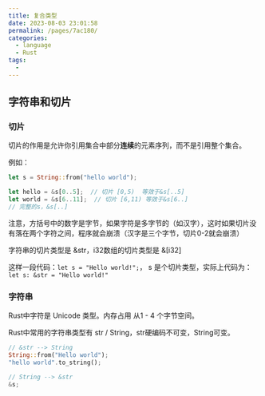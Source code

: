 ```yaml
---
title: 复合类型
date: 2023-08-03 23:01:58
permalink: /pages/7ac180/
categories:
  - language
  - Rust
tags:
  - 
---
```

## 字符串和切片

### 切片

切片的作用是允许你引用集合中部分**连续**的元素序列，而不是引用整个集合。

例如：

```rust
let s = String::from("hello world");

let hello = &s[0..5];  // 切片 [0,5)  等效于&s[..5]
let world = &s[6..11];  // 切片 [6,11) 等效于&s[6..]
// 完整的s，&s[..]
```

注意，方括号中的数字是字节，如果字符是多字节的（如汉字），这时如果切片没有落在两个字符之间，程序就会崩溃（汉字是三个字节，切片0-2就会崩溃）



字符串的切片类型是 &str，i32数组的切片类型是 &[i32]

这样一段代码：`let s = "Hello world!";`， s 是个切片类型，实际上代码为：`let s: &str = "Hello world!"`



### 字符串

Rust中字符是 Unicode 类型。内存占用 从1 - 4 个字节空间。

Rust中常用的字符串类型有 str / String，str硬编码不可变，String可变。

```rust
// &str --> String
String::from("Hello world");
"hello world".to_string();

// String --> &str
&s;
```





